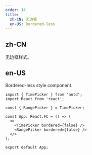 ```yaml
---
order: 14
title:
  zh-CN: 无边框
  en-US: Bordered-less
---
```


## zh-CN

无边框样式。

## en-US

Bordered-less style component.

```tsx
import { TimePicker } from 'antd';
import React from 'react';

const { RangePicker } = TimePicker;

const App: React.FC = () => (
  <>
    <TimePicker bordered={false} />
    <RangePicker bordered={false} />
  </>
);

export default App;
```

